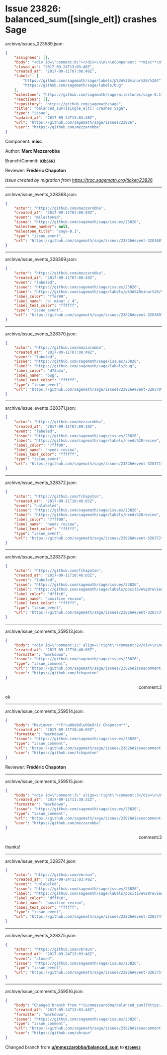 # Issue 23826: balanced_sum([single_elt]) crashes Sage

archive/issues_023589.json:
```json
{
    "assignees": [],
    "body": "<div id=\"comment:0\"></div>\n\n\n\nComponent: **misc**\n\nAuthor: **Marc Mezzarobba**\n\nBranch/Commit: **[`03b6663`](https://github.com/sagemath/sagetrac-mirror/commit/03b6663eb1d025a3b6117ed95b81c9001dcaf90c)**\n\nReviewer: **Fr\u00e9d\u00e9ric Chapoton**\n\n_Issue created by migration from https://trac.sagemath.org/ticket/23826_\n\n",
    "closed_at": "2017-09-24T13:03:48Z",
    "created_at": "2017-09-11T07:08:49Z",
    "labels": [
        "https://github.com/sagemath/sage/labels/p%3A%20minor%20/%204",
        "https://github.com/sagemath/sage/labels/bug"
    ],
    "milestone": "https://github.com/sagemath/sage/milestones/sage-8.1",
    "reactions": [],
    "repository": "https://github.com/sagemath/sage",
    "title": "balanced_sum([single_elt]) crashes Sage",
    "type": "issue",
    "updated_at": "2017-09-24T13:03:48Z",
    "url": "https://github.com/sagemath/sage/issues/23826",
    "user": "https://github.com/mezzarobba"
}
```
<div id="comment:0"></div>



Component: **misc**

Author: **Marc Mezzarobba**

Branch/Commit: **[`03b6663`](https://github.com/sagemath/sagetrac-mirror/commit/03b6663eb1d025a3b6117ed95b81c9001dcaf90c)**

Reviewer: **Frédéric Chapoton**

_Issue created by migration from https://trac.sagemath.org/ticket/23826_





---

archive/issue_events_328368.json:
```json
{
    "actor": "https://github.com/mezzarobba",
    "created_at": "2017-09-11T07:08:49Z",
    "event": "milestoned",
    "issue": "https://github.com/sagemath/sage/issues/23826",
    "milestone_number": null,
    "milestone_title": "sage-8.1",
    "type": "issue_event",
    "url": "https://github.com/sagemath/sage/issues/23826#event-328368"
}
```



---

archive/issue_events_328369.json:
```json
{
    "actor": "https://github.com/mezzarobba",
    "created_at": "2017-09-11T07:08:49Z",
    "event": "labeled",
    "issue": "https://github.com/sagemath/sage/issues/23826",
    "label": "https://github.com/sagemath/sage/labels/p%3A%20minor%20/%204",
    "label_color": "ffe799",
    "label_name": "p: minor / 4",
    "label_text_color": "ffffff",
    "type": "issue_event",
    "url": "https://github.com/sagemath/sage/issues/23826#event-328369"
}
```



---

archive/issue_events_328370.json:
```json
{
    "actor": "https://github.com/mezzarobba",
    "created_at": "2017-09-11T07:08:49Z",
    "event": "labeled",
    "issue": "https://github.com/sagemath/sage/issues/23826",
    "label": "https://github.com/sagemath/sage/labels/bug",
    "label_color": "d73a4a",
    "label_name": "bug",
    "label_text_color": "ffffff",
    "type": "issue_event",
    "url": "https://github.com/sagemath/sage/issues/23826#event-328370"
}
```



---

archive/issue_events_328371.json:
```json
{
    "actor": "https://github.com/mezzarobba",
    "created_at": "2017-09-11T07:09:19Z",
    "event": "labeled",
    "issue": "https://github.com/sagemath/sage/issues/23826",
    "label": "https://github.com/sagemath/sage/labels/needs%20review",
    "label_color": "7fff00",
    "label_name": "needs review",
    "label_text_color": "ffffff",
    "type": "issue_event",
    "url": "https://github.com/sagemath/sage/issues/23826#event-328371"
}
```



---

archive/issue_events_328372.json:
```json
{
    "actor": "https://github.com/fchapoton",
    "created_at": "2017-09-11T10:46:03Z",
    "event": "unlabeled",
    "issue": "https://github.com/sagemath/sage/issues/23826",
    "label": "https://github.com/sagemath/sage/labels/needs%20review",
    "label_color": "7fff00",
    "label_name": "needs review",
    "label_text_color": "ffffff",
    "type": "issue_event",
    "url": "https://github.com/sagemath/sage/issues/23826#event-328372"
}
```



---

archive/issue_events_328373.json:
```json
{
    "actor": "https://github.com/fchapoton",
    "created_at": "2017-09-11T10:46:03Z",
    "event": "labeled",
    "issue": "https://github.com/sagemath/sage/issues/23826",
    "label": "https://github.com/sagemath/sage/labels/positive%20review",
    "label_color": "dfffc0",
    "label_name": "positive review",
    "label_text_color": "ffffff",
    "type": "issue_event",
    "url": "https://github.com/sagemath/sage/issues/23826#event-328373"
}
```



---

archive/issue_comments_359513.json:
```json
{
    "body": "<div id=\"comment:2\" align=\"right\">comment:2</div>\n\nok",
    "created_at": "2017-09-11T10:46:03Z",
    "formatter": "markdown",
    "issue": "https://github.com/sagemath/sage/issues/23826",
    "type": "issue_comment",
    "url": "https://github.com/sagemath/sage/issues/23826#issuecomment-359513",
    "user": "https://github.com/fchapoton"
}
```

<div id="comment:2" align="right">comment:2</div>

ok



---

archive/issue_comments_359514.json:
```json
{
    "body": "Reviewer: **Fr\u00e9d\u00e9ric Chapoton**",
    "created_at": "2017-09-11T10:46:03Z",
    "formatter": "markdown",
    "issue": "https://github.com/sagemath/sage/issues/23826",
    "type": "issue_comment",
    "url": "https://github.com/sagemath/sage/issues/23826#issuecomment-359514",
    "user": "https://github.com/fchapoton"
}
```

Reviewer: **Frédéric Chapoton**



---

archive/issue_comments_359515.json:
```json
{
    "body": "<div id=\"comment:3\" align=\"right\">comment:3</div>\n\nthanks!",
    "created_at": "2017-09-11T11:30:31Z",
    "formatter": "markdown",
    "issue": "https://github.com/sagemath/sage/issues/23826",
    "type": "issue_comment",
    "url": "https://github.com/sagemath/sage/issues/23826#issuecomment-359515",
    "user": "https://github.com/mezzarobba"
}
```

<div id="comment:3" align="right">comment:3</div>

thanks!



---

archive/issue_events_328374.json:
```json
{
    "actor": "https://github.com/vbraun",
    "created_at": "2017-09-24T13:03:48Z",
    "event": "unlabeled",
    "issue": "https://github.com/sagemath/sage/issues/23826",
    "label": "https://github.com/sagemath/sage/labels/positive%20review",
    "label_color": "dfffc0",
    "label_name": "positive review",
    "label_text_color": "ffffff",
    "type": "issue_event",
    "url": "https://github.com/sagemath/sage/issues/23826#event-328374"
}
```



---

archive/issue_events_328375.json:
```json
{
    "actor": "https://github.com/vbraun",
    "created_at": "2017-09-24T13:03:48Z",
    "event": "closed",
    "issue": "https://github.com/sagemath/sage/issues/23826",
    "type": "issue_event",
    "url": "https://github.com/sagemath/sage/issues/23826#event-328375"
}
```



---

archive/issue_comments_359516.json:
```json
{
    "body": "Changed branch from **[u/mmezzarobba/balanced_sum](https://github.com/sagemath/sagetrac-mirror/tree/u/mmezzarobba/balanced_sum)** to **[`03b6663`](https://github.com/sagemath/sagetrac-mirror/commit/03b6663eb1d025a3b6117ed95b81c9001dcaf90c)**",
    "created_at": "2017-09-24T13:03:48Z",
    "formatter": "markdown",
    "issue": "https://github.com/sagemath/sage/issues/23826",
    "type": "issue_comment",
    "url": "https://github.com/sagemath/sage/issues/23826#issuecomment-359516",
    "user": "https://github.com/vbraun"
}
```

Changed branch from **[u/mmezzarobba/balanced_sum](https://github.com/sagemath/sagetrac-mirror/tree/u/mmezzarobba/balanced_sum)** to **[`03b6663`](https://github.com/sagemath/sagetrac-mirror/commit/03b6663eb1d025a3b6117ed95b81c9001dcaf90c)**

